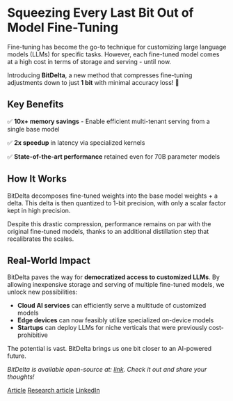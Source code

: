 # Squeezing Every Last Bit Out of Model Fine-Tuning

Fine-tuning has become the go-to technique for customizing large language models (LLMs) for specific tasks. However, each fine-tuned model comes at a high cost in terms of storage and serving - until now. 

Introducing **BitDelta**, a new method that compresses fine-tuning adjustments down to just **1 bit** with minimal accuracy loss! 🤯

## Key Benefits

✅ **10x+ memory savings** - Enable efficient multi-tenant serving from a single base model

✅ **2x speedup** in latency via specialized kernels  

✅ **State-of-the-art performance** retained even for 70B parameter models

## How It Works

BitDelta decomposes fine-tuned weights into the base model weights + a delta. This delta is then quantized to 1-bit precision, with only a scalar factor kept in high precision. 

Despite this drastic compression, performance remains on par with the original fine-tuned models, thanks to an additional distillation step that recalibrates the scales. 

## Real-World Impact

BitDelta paves the way for **democratized access to customized LLMs**. By allowing inexpensive storage and serving of multiple fine-tuned models, we unlock new possibilities:

- **Cloud AI services** can efficiently serve a multitude of customized models
- **Edge devices** can now feasibly utilize specialized on-device models  
- **Startups** can deploy LLMs for niche verticals that were previously cost-prohibitive

The potential is vast. BitDelta brings us one bit closer to an AI-powered future.

*BitDelta is available open-source at: [link](https://github.com/FasterDecoding/BitDelta). Check it out and share your thoughts!*

[Article](https://pli.princeton.edu/blog/2024/bitdelta-your-fine-tune-may-only-be-worth-one-bit)
[Research article](https://arxiv.org/pdf/2402.10193.pdf)
[LinkedIn](https://www.linkedin.com/feed/update/urn:li:activity:7167401001539346432/)
